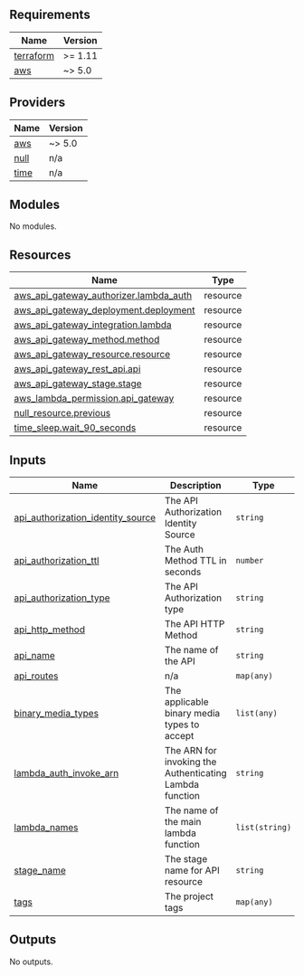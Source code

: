 <!-- BEGIN_TF_DOCS -->
## Requirements

| Name | Version |
|------|---------|
| <a name="requirement_terraform"></a> [terraform](#requirement\_terraform) | >= 1.11 |
| <a name="requirement_aws"></a> [aws](#requirement\_aws) | ~> 5.0 |

## Providers

| Name | Version |
|------|---------|
| <a name="provider_aws"></a> [aws](#provider\_aws) | ~> 5.0 |
| <a name="provider_null"></a> [null](#provider\_null) | n/a |
| <a name="provider_time"></a> [time](#provider\_time) | n/a |

## Modules

No modules.

## Resources

| Name | Type |
|------|------|
| [aws_api_gateway_authorizer.lambda_auth](https://registry.terraform.io/providers/hashicorp/aws/latest/docs/resources/api_gateway_authorizer) | resource |
| [aws_api_gateway_deployment.deployment](https://registry.terraform.io/providers/hashicorp/aws/latest/docs/resources/api_gateway_deployment) | resource |
| [aws_api_gateway_integration.lambda](https://registry.terraform.io/providers/hashicorp/aws/latest/docs/resources/api_gateway_integration) | resource |
| [aws_api_gateway_method.method](https://registry.terraform.io/providers/hashicorp/aws/latest/docs/resources/api_gateway_method) | resource |
| [aws_api_gateway_resource.resource](https://registry.terraform.io/providers/hashicorp/aws/latest/docs/resources/api_gateway_resource) | resource |
| [aws_api_gateway_rest_api.api](https://registry.terraform.io/providers/hashicorp/aws/latest/docs/resources/api_gateway_rest_api) | resource |
| [aws_api_gateway_stage.stage](https://registry.terraform.io/providers/hashicorp/aws/latest/docs/resources/api_gateway_stage) | resource |
| [aws_lambda_permission.api_gateway](https://registry.terraform.io/providers/hashicorp/aws/latest/docs/resources/lambda_permission) | resource |
| [null_resource.previous](https://registry.terraform.io/providers/hashicorp/null/latest/docs/resources/resource) | resource |
| [time_sleep.wait_90_seconds](https://registry.terraform.io/providers/hashicorp/time/latest/docs/resources/sleep) | resource |

## Inputs

| Name | Description | Type | Default | Required |
|------|-------------|------|---------|:--------:|
| <a name="input_api_authorization_identity_source"></a> [api\_authorization\_identity\_source](#input\_api\_authorization\_identity\_source) | The API Authorization Identity Source | `string` | `"method.request.header.Authorization"` | no |
| <a name="input_api_authorization_ttl"></a> [api\_authorization\_ttl](#input\_api\_authorization\_ttl) | The Auth Method TTL in seconds | `number` | `300` | no |
| <a name="input_api_authorization_type"></a> [api\_authorization\_type](#input\_api\_authorization\_type) | The API Authorization type | `string` | `"TOKEN"` | no |
| <a name="input_api_http_method"></a> [api\_http\_method](#input\_api\_http\_method) | The API HTTP Method | `string` | `"POST"` | no |
| <a name="input_api_name"></a> [api\_name](#input\_api\_name) | The name of the API | `string` | n/a | yes |
| <a name="input_api_routes"></a> [api\_routes](#input\_api\_routes) | n/a | `map(any)` | n/a | yes |
| <a name="input_binary_media_types"></a> [binary\_media\_types](#input\_binary\_media\_types) | The applicable binary media types to accept | `list(any)` | n/a | yes |
| <a name="input_lambda_auth_invoke_arn"></a> [lambda\_auth\_invoke\_arn](#input\_lambda\_auth\_invoke\_arn) | The ARN for invoking the Authenticating Lambda function | `string` | n/a | yes |
| <a name="input_lambda_names"></a> [lambda\_names](#input\_lambda\_names) | The name of the main lambda function | `list(string)` | `[]` | no |
| <a name="input_stage_name"></a> [stage\_name](#input\_stage\_name) | The stage name for API resource | `string` | n/a | yes |
| <a name="input_tags"></a> [tags](#input\_tags) | The project tags | `map(any)` | n/a | yes |

## Outputs

No outputs.
<!-- END_TF_DOCS -->